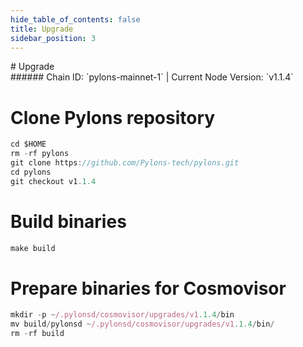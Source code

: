 ```yaml
---
hide_table_of_contents: false
title: Upgrade
sidebar_position: 3
---
```


<div class="h1-with-icon icon-pylons">
# Upgrade
</div>
###### Chain ID: `pylons-mainnet-1` | Current Node Version: `v1.1.4`


# Clone Pylons repository
```js
cd $HOME
rm -rf pylons
git clone https://github.com/Pylons-tech/pylons.git
cd pylons
git checkout v1.1.4
 ```

# Build binaries
```js
make build
 ```

# Prepare binaries for Cosmovisor
```js
mkdir -p ~/.pylonsd/cosmovisor/upgrades/v1.1.4/bin
mv build/pylonsd ~/.pylonsd/cosmovisor/upgrades/v1.1.4/bin/
rm -rf build
```